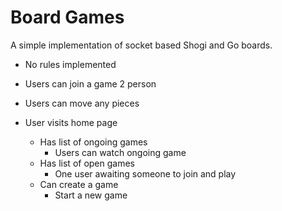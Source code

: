 # Board Games

A simple implementation of socket based Shogi and Go boards.

* No rules implemented
* Users can join a game 2 person
* Users can move any pieces

* User visits home page
  * Has list of ongoing games
    * Users can watch ongoing game
  * Has list of open games
    * One user awaiting someone to join and play
  * Can create a game
    * Start a new game 
  


